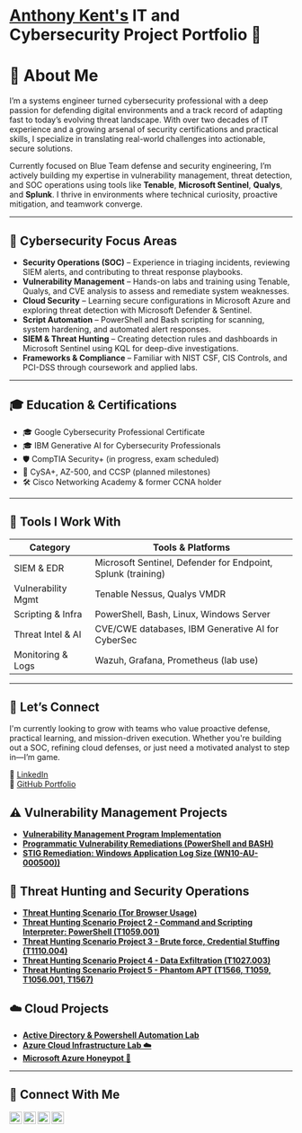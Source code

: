 # <a href="https://www.linkedin.com/in/akentitpro/">Anthony Kent's</a> IT and Cybersecurity Project Portfolio 🔐

# 👋 About Me

I’m a systems engineer turned cybersecurity professional with a deep passion for defending digital environments and a track record of adapting fast to today’s evolving threat landscape. With over two decades of IT experience and a growing arsenal of security certifications and practical skills, I specialize in translating real-world challenges into actionable, secure solutions.

Currently focused on Blue Team defense and security engineering, I’m actively building my expertise in vulnerability management, threat detection, and SOC operations using tools like **Tenable**, **Microsoft Sentinel**, **Qualys**, and **Splunk**. I thrive in environments where technical curiosity, proactive mitigation, and teamwork converge.

---

## 🔐 Cybersecurity Focus Areas

- **Security Operations (SOC)** – Experience in triaging incidents, reviewing SIEM alerts, and contributing to threat response playbooks.  
- **Vulnerability Management** – Hands-on labs and training using Tenable, Qualys, and CVE analysis to assess and remediate system weaknesses.  
- **Cloud Security** – Learning secure configurations in Microsoft Azure and exploring threat detection with Microsoft Defender & Sentinel.  
- **Script Automation** – PowerShell and Bash scripting for scanning, system hardening, and automated alert responses.  
- **SIEM & Threat Hunting** – Creating detection rules and dashboards in Microsoft Sentinel using KQL for deep-dive investigations.  
- **Frameworks & Compliance** – Familiar with NIST CSF, CIS Controls, and PCI-DSS through coursework and applied labs.

---

## 🎓 Education & Certifications

- 🎓 Google Cybersecurity Professional Certificate  
- 🎓 IBM Generative AI for Cybersecurity Professionals  
- 🛡️ CompTIA Security+ (in progress, exam scheduled)  
- 🧠 CySA+, AZ-500, and CCSP (planned milestones)  
- 🛠️ Cisco Networking Academy & former CCNA holder  

---

## 🔧 Tools I Work With

| Category           | Tools & Platforms |
|--------------------|-------------------|
| SIEM & EDR         | Microsoft Sentinel, Defender for Endpoint, Splunk (training) |
| Vulnerability Mgmt | Tenable Nessus, Qualys VMDR |
| Scripting & Infra  | PowerShell, Bash, Linux, Windows Server |
| Threat Intel & AI  | CVE/CWE databases, IBM Generative AI for CyberSec |
| Monitoring & Logs  | Wazuh, Grafana, Prometheus (lab use) |

---

## 🤝 Let’s Connect

I'm currently looking to grow with teams who value proactive defense, practical learning, and mission-driven execution. Whether you're building out a SOC, refining cloud defenses, or just need a motivated analyst to step in—I’m game.

🔗 [LinkedIn](https://www.linkedin.com/in/akentitpro/)  
📁 [GitHub Portfolio](https://github.com/AnthonyKSec)

## ⚠️ Vulnerability Management Projects

- **[Vulnerability Management Program Implementation](https://github.com/AnthonyKSec/vulnerability-management-program/tree/main)**
- **[Programmatic Vulnerability Remediations (PowerShell and BASH)](https://github.com/AnthonyKSec/programmatic-vulnerability-remediations)**
- **[STIG Remediation: Windows Application Log Size (WN10-AU-000500))](https://github.com/AnthonyKSec/STIG-Remediation-Windows-Application-Log-Size)**

## 🚨 Threat Hunting and Security Operations

- **[Threat Hunting Scenario (Tor Browser Usage)](https://github.com/AnthonyKSec/threat-hunting-scenario-tor)**
- **[Threat Hunting Scenario Project 2 - Command and Scripting Interpreter: PowerShell (T1059.001)](https://github.com/AnthonyKSec/Threat-Hunting-T1059)**
- **[Threat Hunting Scenario Project 3 - Brute force, Credential Stuffing (T1110.004)](https://github.com/AnthonyKSec/Threat-Hunting-Cridential-Stuffing)**
- **[Threat Hunting Scenario Project 4 - Data Exfiltration (T1027.003)](https://github.com/AnthonyKSec/Threat-Hunting-Data-Exfiltration)**
- **[Threat Hunting Scenario Project 5 - Phantom APT (T1566, T1059, T1056.001, T1567)](https://github.com/AnthonyKSec/Threat-Hunting-Phantom-Hackers-APT)**

## ☁️ Cloud Projects
- **[Active Directory & Powershell Automation Lab](https://github.com/AnthonyKSec/Active-Directory-and-Powershell-Automation/tree/main)**
- **[Azure Cloud Infrastructure Lab ☁️](https://github.com/AnthonyKSec/Azure-Cloud-Infrastructure-Lab)**
- **[Microsoft Azure Honeypot 🍯](https://github.com/AnthonyKSec/Azure-Honeypot)**

<hr/>

## 🤳 Connect With Me

[<img align="left" alt="https://www.youtube.com/c/@TechGneek| YouTube" width="22px" src="https://cdn.jsdelivr.net/npm/simple-icons@v3/icons/youtube.svg" />][youtube]
[<img align="left" alt="https://wwww.twitter.com/techgneek| Twitter" width="22px" src="https://cdn.jsdelivr.net/npm/simple-icons@v3/icons/twitter.svg" />][twitter]
[<img align="left" alt="https://wwww.linkedin.com/jamesmoore1983| LinkedIn" width="22px" src="https://cdn.jsdelivr.net/npm/simple-icons@v3/icons/linkedin.svg" />][linkedin]
[<img align="left" alt="https://www.instagram.com/jamesahbumoore| Instagram" width="22px" src="https://cdn.jsdelivr.net/npm/simple-icons@v3/icons/instagram.svg" />][instagram]

[linkedin]: https://www.linkedin.com/in/akentitpro/___________
[youtube]: https://www.youtube.com/@SecOpsSymphony
[twitter]: https://twitter.com/rhinoak1
[instagram]: https://www.instagram.com/

 
<!--
<img width="35" alt="image" src="https://github.com/user-attachments/assets/2f41c7cd-5ea8-4475-b451-a37161b6c3fb"> 
<img width="35" alt="image" src="https://github.com/user-attachments/assets/77649969-9910-4994-8b96-74a116cfb2a8">
-->
